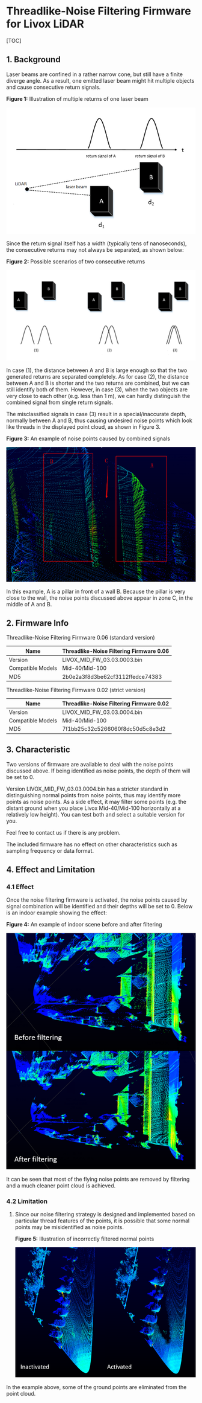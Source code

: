 # **Threadlike-Noise Filtering Firmware for Livox LiDAR**

 

[TOC]

 


## 1. Background

Laser beams are confined in a rather narrow cone, but still have a finite diverge angle. As a result, one emitted laser beam might hit multiple objects and cause consecutive return signals.

**Figure 1:** Illustration of multiple returns of one laser beam

![](doc/1.png)

Since the return signal itself has a width (typically tens of nanoseconds), the consecutive returns may not always be separated, as shown below:

**Figure 2:** Possible scenarios of two consecutive returns

![](doc/2.png)

In case (1), the distance between A and B is large enough so that the two generated returns are separated completely. As for case (2), the distance between A and B is shorter and the two returns are combined, but we can still identify both of them. However, in case (3), when the two objects are very close to each other (e.g. less than 1 m), we can hardly distinguish the combined signal from single return signals.

The misclassified signals in case (3) result in a special/inaccurate depth, normally between A and B, thus causing undesired noise points which look like threads in the displayed point cloud, as shown in Figure 3.

**Figure 3:** An example of noise points caused by combined signals

![](doc/3.png)

In this example, A is a pillar in front of a wall B. Because the pillar is very close to the wall, the noise points discussed above appear in zone C, in the middle of A and B.

## 2. Firmware Info

 Threadlike-Noise Filtering Firmware 0.06 (standard version)

| Name              | Threadlike-Noise Filtering Firmware 0.06 |
| ----------------- | ---------------------------------------- |
| Version           | LIVOX_MID_FW_03.03.0003.bin              |
| Compatible Models | Mid-40/Mid-100                           |
| MD5               | 2b0e2a3f8d3be62cf3112ffedce74383         |

 Threadlike-Noise Filtering Firmware 0.02 (strict version)

| Name              | Threadlike-Noise Filtering Firmware 0.02 |
| ----------------- | ---------------------------------------- |
| Version           | LIVOX_MID_FW_03.03.0004.bin              |
| Compatible Models | Mid-40/Mid-100                           |
| MD5               | 7f1bb25c32c5266060f8dc50d5c8e3d2         |

## 3. Characteristic

Two versions of firmware are available to deal with the noise points discussed above. If being identified as noise points, the depth of them will be set to 0.

Version LIVOX_MID_FW_03.03.0004.bin has a stricter standard in distinguishing normal points from noise points, thus may identify more points as noise points. As a side effect, it may filter some points (e.g. the distant ground when you place Livox Mid-40/Mid-100 horizontally at a relatively low height). You can test both and select a suitable version for you.

Feel free to contact us if there is any problem.

The included firmware has no effect on other characteristics such as sampling frequency or data format.

## 4. Effect and Limitation

### 4.1 Effect

Once the noise filtering firmware is activated, the noise points caused by signal combination will be identified and their depths will be set to 0. Below is an indoor example showing the effect:

**Figure 4:** An example of indoor scene before and after filtering

![](doc/4.png)

It can be seen that most of the flying noise points are removed by filtering and a much cleaner point cloud is achieved.

### 4.2 Limitation

1. Since our noise filtering strategy is designed and implemented based on particular thread features of the points, it is possible that some normal points may be misidentified as noise points.

   **Figure 5:** Illustration of incorrectly filtered normal points

   ![](doc/5.png)

In the example above, some of the ground points are eliminated from the point cloud.
